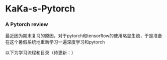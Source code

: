 # KaKa-s-Pytorch
### A Pytorch review

最近因为期末复习的原因，对于pytorch和tensorflow的使用略显生疏，于是准备在这个暑假系统地重新学习一遍深度学习和pytorch

以下为学习流程和目录（待更新：）

